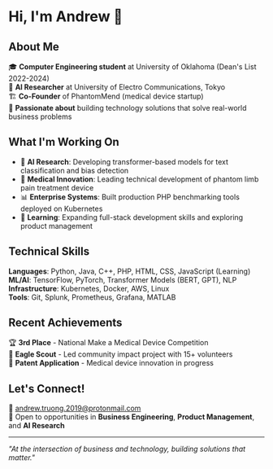 # Hi, I'm Andrew 👋

## About Me
🎓 **Computer Engineering student** at University of Oklahoma (Dean's List 2022-2024)  
🔬 **AI Researcher** at University of Electro Communications, Tokyo  
🏗️ **Co-Founder** of PhantomMend (medical device startup)  
🎯 **Passionate about** building technology solutions that solve real-world business problems

## What I'm Working On
- 🧠 **AI Research**: Developing transformer-based models for text classification and bias detection
- 🏥 **Medical Innovation**: Leading technical development of phantom limb pain treatment device
- 📊 **Enterprise Systems**: Built production PHP benchmarking tools deployed on Kubernetes
- 🚀 **Learning**: Expanding full-stack development skills and exploring product management

## Technical Skills
**Languages**: Python, Java, C++, PHP, HTML, CSS, JavaScript (Learning)  
**ML/AI**: TensorFlow, PyTorch, Transformer Models (BERT, GPT), NLP  
**Infrastructure**: Kubernetes, Docker, AWS, Linux  
**Tools**: Git, Splunk, Prometheus, Grafana, MATLAB

## Recent Achievements
🏆 **3rd Place** - National Make a Medical Device Competition  
🦅 **Eagle Scout** - Led community impact project with 15+ volunteers  
📜 **Patent Application** - Medical device innovation in progress

## Let's Connect!
📧 andrew.truong.2019@protonmail.com  
🌟 Open to opportunities in **Business Engineering**, **Product Management**, and **AI Research**

---
*"At the intersection of business and technology, building solutions that matter."*
